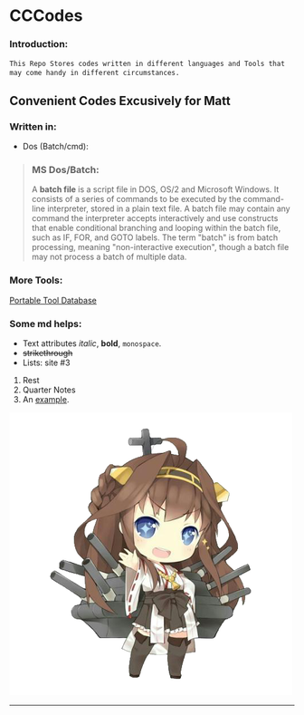 # **CCCodes**
### Introduction:

    This Repo Stores codes written in different languages and Tools that may come handy in different circumstances.

**Convenient Codes Excusively for Matt**
-------

### Written in:

- Dos (Batch/cmd):

> ### **MS Dos/Batch:**
> A **batch file** is a script file in DOS, OS/2 and Microsoft Windows. It consists of a series of commands to be executed by the command-line interpreter, stored in a plain text file. A batch file may contain any command the interpreter accepts interactively and use constructs that enable conditional branching and looping within the batch file, such as IF, FOR, and GOTO labels. The term "batch" is from batch processing, meaning "non-interactive execution", though a batch file may not process a batch of multiple data.

### More Tools:

 [Portable Tool Database](http://example.com)


### Some md helps:

* Text attributes _italic_, **bold**, `monospace`.
* ~~strikethrough~~
* Lists: site #3
1. Rest
2. Quarter Notes
3. An [example](http://example.com).

![Image](Resources/Kongo_Trans.png "icon")

---

